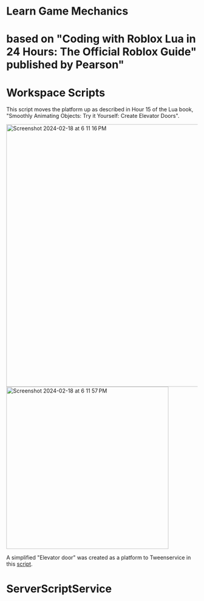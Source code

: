# Learn Game Mechanics
# based on "Coding with Roblox Lua in 24 Hours: The Official Roblox Guide" published by Pearson"

# Workspace Scripts

This script moves the platform up as described in Hour 15 of the Lua book, "Smoothly Animating Objects: Try it Yourself: Create Elevator Doors".

<img width="691" alt="Screenshot 2024-02-18 at 6 11 16 PM" src="https://github.com/eolimpiew/LearnGameMechanics/assets/135179303/828e22ab-fe2b-407f-9725-33e86d636c32">

<img width="427" alt="Screenshot 2024-02-18 at 6 11 57 PM" src="https://github.com/eolimpiew/LearnGameMechanics/assets/135179303/ab1577c9-f830-46d8-a6df-ee8f5a57a6a3">

A simplified "Elevator door" was created as a platform to Tweenservice in this [script](Workspace/Platform/Script).

# ServerScriptService

